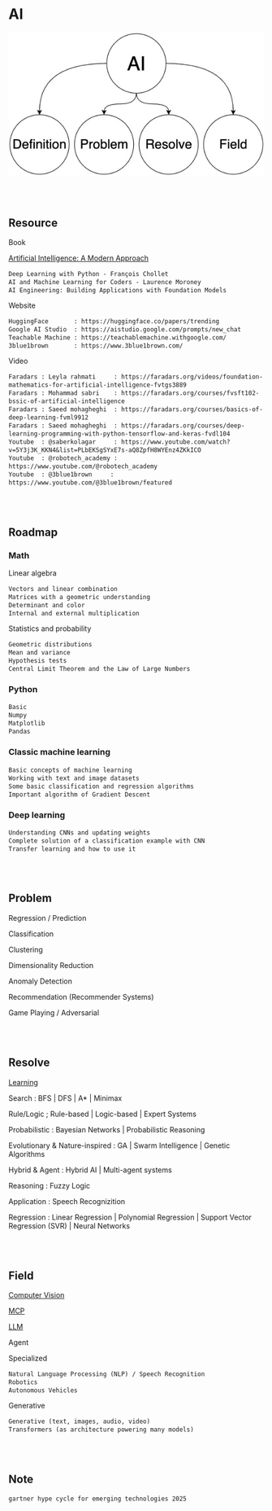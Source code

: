 <!--------------------------------------------------------------------------------- Description -->
# AI

![AI](https://github.com/kashanimorteza/ai_document/blob/main/file/pic/AI.jpg)

<!--------------------------------------------------------------------------------- Resource -->
<br><br>

## Resource  
<!-------------------------- Book -->
Book

[Artificial Intelligence: A Modern Approach]
```
Deep Learning with Python - François Chollet 
AI and Machine Learning for Coders - Laurence Moroney 
AI Engineering: Building Applications with Foundation Models
```
<!-------------------------- Website -->
Website
```
HuggingFace       : https://huggingface.co/papers/trending
Google AI Studio  : https://aistudio.google.com/prompts/new_chat
Teachable Machine : https://teachablemachine.withgoogle.com/
3blue1brown       : https://www.3blue1brown.com/
```
<!-------------------------- Video -->
Video
```
Faradars : Leyla rahmati     : https://faradars.org/videos/foundation-mathematics-for-artificial-intelligence-fvtgs3889
Faradars : Mohammad sabri    : https://faradars.org/courses/fvsft102-bssic-of-artificial-intelligence
Faradars : Saeed mohagheghi  : https://faradars.org/courses/basics-of-deep-learning-fvml9912
Faradars : Saeed mohagheghi  : https://faradars.org/courses/deep-learning-programming-with-python-tensorflow-and-keras-fvdl104
Youtube  : @saberkolagar     : https://www.youtube.com/watch?v=5Y3j3K_KKN4&list=PLbEKSgSYxE7s-aQ8ZpfH8WYEnz4ZKkICO
Youtube  : @robotech_academy : https://www.youtube.com/@robotech_academy
Youtube  : @3blue1brown     : https://www.youtube.com/@3blue1brown/featured
```

<!--------------------------------------------------------------------------------- Roadmap -->
<br><br>

## Roadmap
<!-------------------------- Math -->
### Math
Linear algebra 
```
Vectors and linear combination
Matrices with a geometric understanding
Determinant and color
Internal and external multiplication
```
Statistics and probability
```
Geometric distributions
Mean and variance
Hypothesis tests
Central Limit Theorem and the Law of Large Numbers
```
<!-------------------------- Python -->
### Python
```
Basic
Numpy
Matplotlib
Pandas
```
<!-------------------------- Classic machine learning -->
### Classic machine learning
```
Basic concepts of machine learning
Working with text and image datasets
Some basic classification and regression algorithms
Important algorithm of Gradient Descent
```
<!-------------------------- Deep learning -->
### Deep learning
```
Understanding CNNs and updating weights
Complete solution of a classification example with CNN
Transfer learning and how to use it
```


<!--------------------------------------------------------------------------------- Problem -->
<br><br>

## Problem
Regression / Prediction

Classification

Clustering

Dimensionality Reduction

Anomaly Detection

Recommendation (Recommender Systems)

Game Playing / Adversarial

<!--------------------------------------------------------------------------------- Resolve -->
<br><br>

## Resolve

[Learning]

Search : BFS | DFS | A* | Minimax

Rule/Logic ; Rule-based | Logic-based | Expert Systems

Probabilistic : Bayesian Networks | Probabilistic Reasoning

Evolutionary & Nature-inspired : GA | Swarm Intelligence | Genetic Algorithms

Hybrid & Agent : Hybrid AI | Multi-agent systems

Reasoning : Fuzzy Logic

Application : Speech Recognizition

Regression : Linear Regression | Polynomial Regression | Support Vector Regression (SVR) | Neural Networks

<!--------------------------------------------------------------------------------- Field -->
<br><br>

## Field

[Computer Vision]

[MCP]

[LLM]

Agent

Specialized
```
Natural Language Processing (NLP) / Speech Recognition
Robotics
Autonomous Vehicles
```
Generative
```
Generative (text, images, audio, video)
Transformers (as architecture powering many models)
```

<!--------------------------------------------------------------------------------- Resolve : Learning -->
<br><br>

## Note
```
gartner hype cycle for emerging technologies 2025
```

<!--------------------------------------------------------------------------------- Links -->
[Computer Vision]: https://github.com/kashanimorteza/ai_document/tree/main/computer_vision.md
[Learning]: https://github.com/kashanimorteza/ai_document/tree/main/learning.md
[MCP]: https://github.com/kashanimorteza/ai_document/tree/main/mcp.md
[LLM]: https://github.com/kashanimorteza/ai_document/tree/main/llm.md
[Artificial Intelligence: A Modern Approach]: https://github.com/kashanimorteza/ai_document/tree/main/book.md#artificial-intelligence-a-modern-approach

